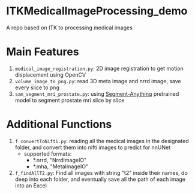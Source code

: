 # ITKMedicalImageProcessing_demo

A repo based on ITK to processing medical images

# Main Features

1. `medical_image_registration.py`: 2D image registration to get motion displacement using OpenCV
2. `volume_image_to_png.py`: read 3D meta image and nrrd image, save every slice to png
3. `sam_segment_mri_prostate.py`: using [Segment-Anything](https://github.com/facebookresearch/segment-anything) pretrained model to segment prostate mri slice by slice

# Additional Functions

1. `f_convertToNifti.py`: reading all the medical images in the designated folder, and convert them into nifti images to
   predict for nnUNet
    - supported formats:
        - *.nrrd, "NrrdImageIO"
        - *.mha, "MetaImageIO"
2. `f_findAllT2.py`: Find all images with string "t2" inside their names, do deep into each folder, and eventually
   save all the path of each image into an Excel